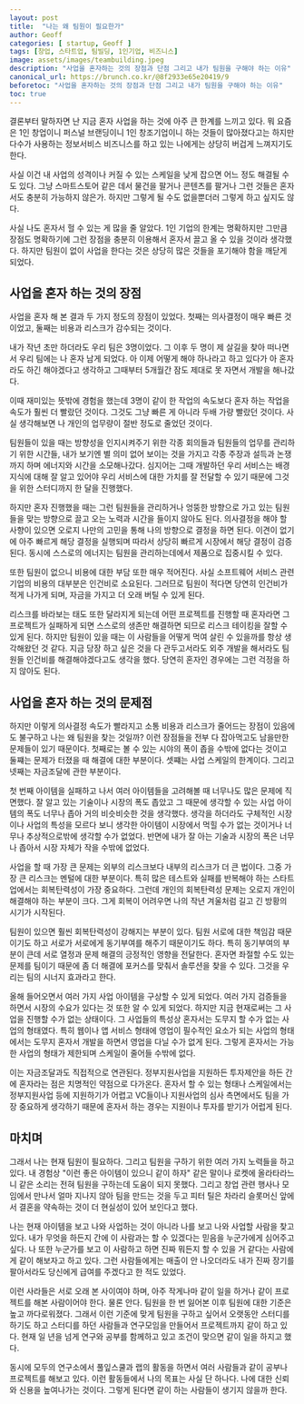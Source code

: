 ```yaml
---
layout: post
title:  "나는 왜 팀원이 필요한가"
author: Geoff
categories: [ startup, Geoff ]
tags: [창업, 스타트업, 팀빌딩, 1인기업, 비즈니스]
image: assets/images/teambuilding.jpeg
description: "사업을 혼자하는 것의 장점과 단점 그리고 내가 팀원을 구해야 하는 이유"
canonical_url: https://brunch.co.kr/@8f2933e65e20419/9
beforetoc: "사업을 혼자하는 것의 장점과 단점 그리고 내가 팀원을 구해야 하는 이유"
toc: true
---
```

결론부터 말하자면 난 지금 혼자 사업을 하는 것에 아주 큰 한계를 느끼고 있다. 뭐 요즘은 1인 창업이니 퍼스널 브랜딩이니 1인 창조기업이니 하는 것들이 많아졌다고는 하지만 다수가 사용하는 정보서비스 비즈니스를 하고 있는 나에게는 상당히 버겁게 느껴지기도 한다.  



사실 이건 내 사업의 성격이나 커질 수 있는 스케일을 낮게 잡으면 어느 정도 해결될 수도 있다. 그냥 스마트스토어 같은 데서 물건을 팔거나 콘텐츠를 팔거나 그런 것들은 혼자서도 충분히 가능하지 않은가. 하지만 그렇게 될 수도 없을뿐더러 그렇게 하고 싶지도 않다.



사실 나도 혼자서 헐 수 있는 게 많을 줄 알았다. 1인 기업의 한계는 명확하지만 그만큼 장점도 명확하기에 그런 장점을 충분히 이용해서 혼자서 끌고 올 수 있을 것이라 생각했다. 하지만 팀원이 없이 사업을 한다는 것은 상당히 많은 것들을 포기해야 함을 깨닫게 되었다.



## 사업을 혼자 하는 것의 장점
사업을 혼자 해 본 결과 두 가지 정도의 장점이 있었다. 첫째는 의사결정이 매우 빠른 것이었고, 둘째는 비용과 리스크가 감수되는 것이다.



내가 작년 초만 하더라도 우리 팀은 3명이었다. 그 이후 두 명이 제 살길을 찾아 떠나면서 우리 팀에는 나 혼자 남게 되었다. 아 이제 어떻게 해야 하나라고 하고 있다가 아 혼자라도 하긴 해야겠다고 생각하고 그때부터 5개월간 잠도 제대로 못 자면서 개발을 해나갔다. 



이때 재미있는 뜻밖에 경험을 했는데 3명이 같이 한 작업의 속도보다 혼자 하는 작업을 속도가 훨씬 더 빨랐던 것이다. 그것도 그냥 빠른 게 아니라 두배 가량 빨랐던 것이다. 사실 생각해보면 나 개인의 업무량이 절반 정도로 줄었던 것이다.  



팀원들이 있을 때는 방향성을 인지시켜주기 위한 각종 회의들과 팀원들의 업무를 관리하기 위한 시간들, 내가 보기엔 별 의미 없어 보이는 것을 가지고 각종 주장과 설득과 논쟁까지 하며 에너지와 시간을 소모해나갔다. 심지어는 그때 개발하던 우리 서비스는 배경지식에 대해 잘 알고 있어야 우리 서비스에 대한 가치를 잘 전달할 수 있기 때문에 그것을 위한 스터디까지 한 달을 진행했다. 



하지만 혼자 진행했을 때는 그런 팀원들을 관리하거나 엉뚱한 방향으로 가고 있는 팀원들을 맞는 방향으로 끌고 오는 노력과 시간을 들이지 않아도 된다. 의사결정을 해야 할 사향이 있으면 오로지 나만의 고민을 통해 나의 방향으로 결정을 하면 된다. 이견이 없기에 아주 빠르게 해당 결정을 실행되며 따라서 상당히 빠르게 시장에서 해당 결정이 검증된다. 동시에 스스로의 에너지는 팀원을 관리하는데에서 제품으로 집중시킬 수 있다.



또한 팀원이 없으니 비용에 대한 부담 또한 매우 적어진다. 사실 소프트웨어 서비스 관련 기업의 비용의 대부분은 인건비로 소요된다. 그러므로 팀원이 적다면 당연히 인건비가 적게 나가게 되며, 자금을 가지고 더 오래 버틸 수 있게 된다.  



리스크를 바라보는 태도 또한 달라지게 되는데 어떤 프로젝트를 진행할 때 혼자라면 그 프로젝트가 실패하게 되면 스스로의 생존만 해결하면 되므로 리스크 테이킹을 잘할 수 있게 된다. 하지만 팀원이 있을 때는 이 사람들을 어떻게 먹여 살린 수 있을까를 항상 생각해왔던 것 같다. 지금 당장 하고 싶은 것을 다 관두고서라도 외주 개발을 해서라도 팀원들 인건비를 해결해야겠다고도 생각을 했다. 당연히 혼자인 경우에는 그런 걱정을 하지 않아도 된다. 



## 사업을 혼자 하는 것의 문제점
하지만 이렇게 의사결정 속도가 빨라지고 소통 비용과 리스크가 줄어드는 장점이 있음에도 불구하고 나는 왜 팀원을 찾는 것일까? 이런 장점들을 전부 다 잡아먹고도 남을만한 문제들이 있기 때문이다. 첫째로는 볼 수 있는 시야의 폭이 좁을 수밖에 없다는 것이고 둘쨰는 문제가 터졌을 때 해결에 대한 부분이다. 셋쨰는 사업 스케일의 한계이다. 그리고 넷째는 자금조달에 관한 부분이다.



첫 번째 아이템을 실패하고 나서 여러 아이템들을 고려해볼 때 너무나도 많은 문제에 직면했다. 잘 알고 있는 기술이나 시장의 폭도 좁았고 그 때문에 생각할 수 있는 사업 아이템의 폭도 너무나 좁아 거의 비슷비슷한 것을 생각했다. 생각을 하더라도 구체적인 시장이나 사업의 특성을 모르다 보니 생각한 아이템이 시장에서 먹힐 수가 없는 것이거나 너무나 추상적으로밖에 생각할 수가 없었다. 반면에 내가 잘 아는 기술과 시장의 폭은 너무나 좁아서 시장 자체가 작을 수밖에 없었다.



사업을 할 때 가장 큰 문제는 외부의 리스크보다 내부의 리스크가 더 큰 법이다. 그중 가장 큰 리스크는 멘털에 대한 부분이다. 특히 많은 테스트와 실패를 반복해야 하는 스타트업에서는 회복탄력성이 가장 중요하다. 그런데 개인의 회복탄력성 문제는 오로지 개인이 해결해야 하는 부분이 크다. 그게 회복이 어려우면 나의 작년 겨울처럼 길고 긴 방황의 시기가 시작된다. 



팀원이 있으면 훨씬 회복탄력성이 강해지는 부분이 있다. 팀원 서로에 대한 책임감 때문이기도 하고 서로가 서로에게 동기부여를 해주기 때문이기도 하다. 특히 동기부여의 부분이 큰데 서로 열정과 문제 해결의 긍정적인 영향을 전달한다. 혼자면 좌절할 수도 있는 문제를 팀이기 때문에 좀 더 해결에 포커스를 맞춰서 솔루션을 찾을 수 있다. 그것을 우리는 팀의 시너지 효과라고 한다.



올해 들어오면서 여러 가지 사업 아이템을 구상할 수 있게 되었다. 여러 가지 검증들을 하면서 시장의 수요가 있다는 것 또한 알 수 있게 되었다. 하지만 지금 현재로써는 그 사업을 진행할 수가 없는 상태이다. 그 사업들의 특성상 혼자서는 도무지 할 수가 없는 사업의 형태였다. 특히 웹이나 앱 서비스 형태에 영업이 필수적인 요소가 되는 사업의 형태에서는 도무지 혼자서 개발을 하면서 영업을 다닐 수가 없게 된다. 그렇게 혼자서는 가능한 사업의 형태가 제한되며 스케일이 줄어들 수밖에 없다. 



이는 자금조달과도 직접적으로 연관된다. 정부지원사업을 지원하든 투자제안을 하든 간에 혼자라는 점은 치명적인 약점으로 다가온다. 혼자서 할 수 있는 형태나 스케일에서는 정부지원사업 등에 지원하기가 어렵고 VC들이나 지원사업의 심사 측면에서도 팀을 가장 중요하게 생각하기 때문에 혼자서 하는 경우는 지원이나 투자를 받기가 어럽게 된다.



## 마치며
그래서 나는 현재 팀원이 필요하다. 그리고 팀원을 구하기 위한 여러 가지 노력들을 하고 있다. 내 경험상 "이런 좋은 아이템이 있으니 같이 하자" 같은 말이나 로켓에 올라타라느니 같은 소리는 전혀 팀원을 구하는데 도움이 되지 못했다. 그리고 창업 관련 행사나 모임에서 만나서 얼마 지나지 않아 팀을 만드는 것을 두고 피터 틸은 차라리 슬롯머신 앞에서 결혼을 약속하는 것이 더 현실성이 있어 보인다고 했다.



나는 현재 아이템을 보고 나와 사업하는 것이 아니라 나를 보고 나와 사업할 사람을 찾고 있다. 내가 무엇을 하든지 간에 이 사람과는 할 수 있겠다는 믿음을 누군가에게 심어주고 싶다. 나 또한 누군가를 보고 이 사람하고 하면 진짜 뭐든지 할 수 있을 거 같다는 사람에게 같이 해보자고 하고 있다. 그런 사람들에게는 매출이 안 나오더라도 내가 진짜 장기를 팔아서라도 당신에게 급여를 주겠다고 한 적도 있었다.



이런 사라들은 서로 오래 본 사이여야 하며, 아주 작게나마 같이 일을 하거나 같이 프로젝트를 해본 사람이어야 한다. 물론 안다. 팀원을 한 번 잃어본 이후 팀원에 대한 기준은 높고 까다로워졌다. 그래서 이런 기준에 맞게 팀원을 구하고 싶어서 오랫동안 스터디를 하기도 하고 스터디를 하던 사람들과 연구모임을 만들어서 프로젝트까지 같이 하고 있다. 현재 일 년을 넘게 연구와 공부를 함께하고 있고 조건이 맞으면 같이 일을 하지고 했다.  



동시에 모두의 연구소에서 풀잎스쿨과 랩의 활동을 하면서 여러 사람들과 같이 공부나 프로젝트를 해보고 있다. 이런 활동들에서 나의 목표는 사실 단 하나다. 나에 대한 신뢰와 신용을 높여나가는 것이다. 그렇게 된다면 같이 하는 사람들이 생기지 않을까 한다.
